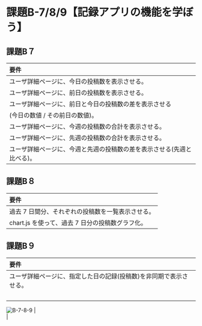 # 課題B-7/8/9【記録アプリの機能を学ぼう】
## 課題B７
|要件|
|:----|
| ユーザ詳細ページに、今日の投稿数を表示させる。|
| ユーザ詳細ページに、前日の投稿数を表示させる。|
| ユーザ詳細ページに、前日と今日の投稿数の差を表示させる<br>
(今日の数値 / その前日の数値)。|
| ユーザ詳細ページに、今週の投稿数の合計を表示させる。|
| ユーザ詳細ページに、先週の投稿数の合計を表示させる。|
| ユーザ詳細ページに、今週と先週の投稿数の差を表示させる(先週と比べる)。|

## 課題B８
|要件|
|:----|
| 過去 7 日間分、それぞれの投稿数を一覧表示させる。|
| chart.js を使って、過去 7 日分の投稿数グラフ化。|

## 課題B９
|要件|
|:----|
| ユーザ詳細ページに、指定した日の記録(投稿数)を非同期で表示させる。|
|<br>|
![B-7-8-9](https://user-images.githubusercontent.com/124852092/242296184-a87f02f8-cd67-4c27-905f-07d7bd33a139.gif)
|<br>|